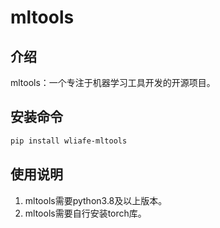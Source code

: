 # mltools

## 介绍

mltools：一个专注于机器学习工具开发的开源项目。

## 安装命令

```bash
pip install wliafe-mltools
```

## 使用说明

1. mltools需要python3.8及以上版本。
2. mltools需要自行安装torch库。

